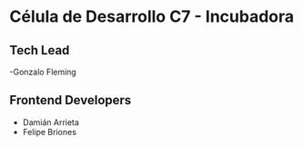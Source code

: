 # Célula de Desarrollo C7 - Incubadora

## Tech Lead
-Gonzalo Fleming

## Frontend Developers
- Damián Arrieta
- Felipe Briones
